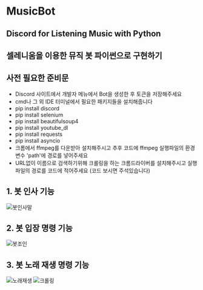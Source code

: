 # MusicBot
## Discord for Listening Music with Python

## 셀레니움을 이용한 뮤직 봇  파이썬으로 구현하기

## 사전 필요한 준비문
- Discord 사이트에서 개발자 메뉴에서 Bot을 생성한 후 토큰을 저장해주세요
- cmd나 그 외 IDE 터미널에서 필요한 패키지들을 설치해줍니다
- pip install discord
- pip install selenium
- pip install beautifulsoup4
- pip install youtube_dl
- pip install requests
- pip install asyncio
- 크롬에서 ffmpeg를 다운받아 설치해주시고 추후 코드에 ffmpeg 실행파일의 환경 변수 'path'에 경로를  넣어주세요 
- URL없이 이름으로 검색하기위해 크롤링을 하는 크롬드라이버를 설치해주시고 실행파일의 경로를 코드에 적어주세요 (코드 보시면 주석있습니다)

## 1. 봇 인사 기능
![봇인사말](https://user-images.githubusercontent.com/49589578/118580813-7db21900-b7cb-11eb-8983-51c72c64af55.JPG)

## 2. 봇 입장 명령 기능
![봇조인](https://user-images.githubusercontent.com/49589578/118580814-7ee34600-b7cb-11eb-8ce4-7b12db5af077.JPG)

## 3. 봇 노래 재생 명령 기능
![노래재생](https://user-images.githubusercontent.com/49589578/118580815-7ee34600-b7cb-11eb-9ffa-6ebeaca28980.JPG)
![크롤링](https://user-images.githubusercontent.com/49589578/118581523-bef6f880-b7cc-11eb-8d16-8421e467c088.JPG)


